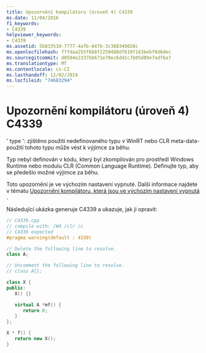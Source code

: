 ```yaml
---
title: Upozornění kompilátoru (úroveň 4) C4339
ms.date: 11/04/2016
f1_keywords:
- C4339
helpviewer_keywords:
- C4339
ms.assetid: 5b83353d-7777-4afb-8476-3c368349028c
ms.openlocfilehash: fffdaa255f6b8f2259488df610f163bebf8d6dec
ms.sourcegitcommit: d0504e2337bb671e78ec6dd1c7b05d89e7adf6a7
ms.translationtype: MT
ms.contentlocale: cs-CZ
ms.lasthandoff: 12/02/2019
ms.locfileid: "74683294"
---
```

# <a name="compiler-warning-level-4-c4339"></a>Upozornění kompilátoru (úroveň 4) C4339

' type ': zjištěno použití nedefinovaného typu v WinRT nebo CLR meta-data-použití tohoto typu může vést k výjimce za běhu.

Typ nebyl definován v kódu, který byl zkompilován pro prostředí Windows Runtime nebo modulu CLR (Common Language Runtime). Definujte typ, aby se předešlo možné výjimce za běhu.

Toto upozornění je ve výchozím nastavení vypnuté. Další informace najdete v tématu [Upozornění kompilátoru, která jsou ve výchozím nastavení vypnutá](../../preprocessor/compiler-warnings-that-are-off-by-default.md) .

Následující ukázka generuje C4339 a ukazuje, jak ji opravit:

```cpp
// C4339.cpp
// compile with: /W4 /clr /c
// C4339 expected
#pragma warning(default : 4339)

// Delete the following line to resolve.
class A;

// Uncomment the following line to resolve.
// class A{};

class X {
public:
   X() {}

   virtual A *mf() {
      return 0;
   }
};

X * f() {
   return new X();
}
```